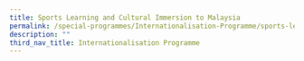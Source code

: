 ```yaml
---
title: Sports Learning and Cultural Immersion to Malaysia
permalink: /special-programmes/Internationalisation-Programme/sports-learning-and-cultural-immersion-trip
description: ""
third_nav_title: Internationalisation Programme
---
```

